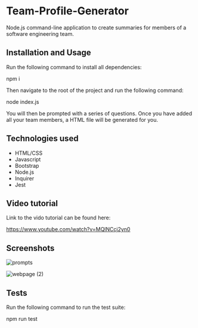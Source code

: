 # Team-Profile-Generator

Node.js command-line application to create summaries for members of a software engineering team.

## Installation and Usage

Run the following command to install all dependencies:

npm i

Then navigate to the root of the project and run the following command:

node index.js

You will then be prompted with a series of questions. Once you have added all your team members, a HTML file will be generated for you.

## Technologies used

- HTML/CSS
- Javascript
- Bootstrap
- Node.js
- Inquirer
- Jest

## Video tutorial

Link to the vido tutorial can be found here:

https://www.youtube.com/watch?v=MQlNCcj2yn0

## Screenshots

![prompts](https://user-images.githubusercontent.com/82734765/133910836-e14a8473-c166-46f2-85ee-8f9af0b5a032.JPG)


![webpage (2)](https://user-images.githubusercontent.com/82734765/133910840-e966b6e3-517b-4c80-8f0e-4a6facef6133.JPG)


## Tests

Run the following command to run the test suite:

npm run test
